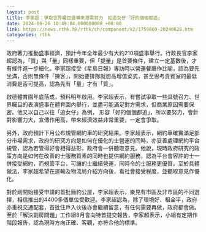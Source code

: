 ```yaml
---
layout: post
title: 李家超：爭取世界矚目盛事來港需努力　如追女仔「好的個個都追」
date: 2024-06-26 10:49:04.000000000 +08:00
link: https://news.rthk.hk/rthk/ch/component/k2/1759069-20240626.htm
categories: rthk
---
```


政府著力推動盛事經濟，預計今年全年最少有大約210項盛事舉行。行政長官李家超認為，「質」與「量」同樣重要，但「提量」是首要條件，建立一定基數後，才有條件進一步細化。李家超接受《星島日報》專訪時以營運餐廳作比喻，認為要先坐滿，否則無條件「揀客」，開始要排隊就想高增值菜式，甚至思考貴賓室的最低消費是否可提高，認為先有「量」才有「質」。

啟德體育園年底落成，預料明年啟用。李家超表示，有嘗試爭取一些具號召力、世界矚目的表演盛事在體育園內舉行，並盡可能滿足對方需求，但商業原因需要保密。他又以自己以往「追女仔」為例， 形容「好的個個都追」，所以要努力，會針對影響力大，宣傳作用高，帶來經濟效益非常重要，一定會爭取。

另外，政府預計下月公布規管網約車的研究結果。李家超表示，網約車確實滿足部分市場需求，政府的研究方向是如何在優化的士營運的同時，亦妥善處理網約平台規管，認為若管得好會相得益彰，政府會一併聽取意見。他說，現時政府研究的政策方向是如何在改善的士服務質素的同時也提供網約服務，認為平台會容許的士一併接受網約，而規管平台，可讓的士繼續營運，同時令的士服務更優質。至於具體做法，李家超希望在運輸及物流局介紹方向後，看社會接受程度，並聽取意見作優化。

對於剛開始接受申請的首批簡約公屋，李家超表示，樂見有市區及非市區的不同選擇，相信推出的4400多個單位受歡迎。李家超認為，除了環境好、租金平，政府亦重視交通配套，首批住戶入伙後亦會繼續留意，有任何需要再做，政府都會做。至於「解決劏房問題」工作組8月會向特首提交報告，李家超表示，小組有定期作階段報告，認為現時方向正確、客觀，亦符合他的標準。
